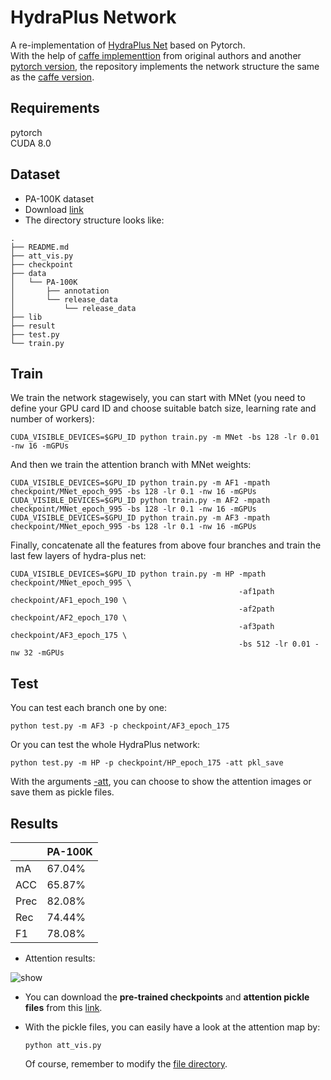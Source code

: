 # HydraPlus Network
A re-implementation of [HydraPlus Net](https://arxiv.org/abs/1709.09930) based on Pytorch.  
With the help of [caffe implementtion](https://github.com/xh-liu/HydraPlus-Net) from original authors and another [pytorch version](https://github.com/CCC-123/Hydraplus_Net), 
the repository implements the network structure the same as the [caffe version](https://github.com/xh-liu/HydraPlus-Net/tree/master/prototxt_example). 

## Requirements  
pytorch  
CUDA 8.0  

## Dataset  
- PA-100K dataset  
- Download [link](https://drive.google.com/drive/folders/0B5_Ra3JsEOyOUlhKM0VPZ1ZWR2M)
- The directory structure looks like:
```shell script
.
├── README.md
├── att_vis.py
├── checkpoint
├── data
│   └── PA-100K
│       ├── annotation
│       └── release_data
│           └── release_data
├── lib
├── result
├── test.py
└── train.py
```


## Train
We train the network stagewisely, you can start with MNet (you need to define your GPU card ID and choose suitable batch size, learning rate and number of workers):
```shell script
CUDA_VISIBLE_DEVICES=$GPU_ID python train.py -m MNet -bs 128 -lr 0.01 -nw 16 -mGPUs
```
And then we train the attention branch with MNet weights:
```shell script
CUDA_VISIBLE_DEVICES=$GPU_ID python train.py -m AF1 -mpath checkpoint/MNet_epoch_995 -bs 128 -lr 0.1 -nw 16 -mGPUs
CUDA_VISIBLE_DEVICES=$GPU_ID python train.py -m AF2 -mpath checkpoint/MNet_epoch_995 -bs 128 -lr 0.1 -nw 16 -mGPUs
CUDA_VISIBLE_DEVICES=$GPU_ID python train.py -m AF3 -mpath checkpoint/MNet_epoch_995 -bs 128 -lr 0.1 -nw 16 -mGPUs
```
Finally, concatenate all the features from above four branches and train the last few layers of hydra-plus net:
```shell script
CUDA_VISIBLE_DEVICES=$GPU_ID python train.py -m HP -mpath checkpoint/MNet_epoch_995 \
                                                   -af1path checkpoint/AF1_epoch_190 \
                                                   -af2path checkpoint/AF2_epoch_170 \
                                                   -af3path checkpoint/AF3_epoch_175 \
                                                   -bs 512 -lr 0.01 -nw 32 -mGPUs
```

## Test
You can test each branch one by one:
```shell script
python test.py -m AF3 -p checkpoint/AF3_epoch_175
```
Or you can test the whole HydraPlus network:
```shell script
python test.py -m HP -p checkpoint/HP_epoch_175 -att pkl_save
```
With the arguments [-att](https://github.com/TianmingQiu/HydraPlusNet/blob/master/test.py#L39), you can choose to show the attention images or save them as pickle files.

## Results
|  |PA-100K|
| :---- | :----- |
| mA | 67.04% |
| ACC | 65.87% |
| Prec | 82.08% |
| Rec | 74.44% |
| F1 | 78.08% |

- Attention results:

![show](./result/att_img_HP/091061.png) 

- You can download the **pre-trained checkpoints** and **attention pickle files** from this [link](https://drive.google.com/drive/folders/10WcprvwgzDxQVoyXzyClhYm90zo-9Qgh?usp=sharing).

- With the pickle files, you can easily have a look at the attention map by:
    ```shell script
    python att_vis.py
    ```
    Of course, remember to modify the [file directory](https://github.com/TianmingQiu/HydraPlusNet/blob/master/att_vis.py#L63).
